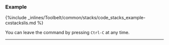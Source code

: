 

### Example



{%include _inlines/Toolbelt/common/stacks/code_stacks_example-cxstackslis.md %}

You can leave the command by pressing `Ctrl-C` at any time.

* * *

